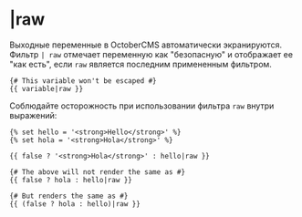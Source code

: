 # |raw

Выходные переменные в OctoberCMS автоматически экранируются. Фильтр `| raw` отмечает переменную как "безопасную" и отображает ее "как есть", если `raw` является последним примененным фильтром.

```twig
{# This variable won't be escaped #}
{{ variable|raw }}
```

Соблюдайте осторожность при использовании фильтра `raw` внутри выражений:

```twig
{% set hello = '<strong>Hello</strong>' %}
{% set hola = '<strong>Hola</strong>' %}

{{ false ? '<strong>Hola</strong>' : hello|raw }}

{# The above will not render the same as #}
{{ false ? hola : hello|raw }}

{# But renders the same as #}
{{ (false ? hola : hello)|raw }}
```
